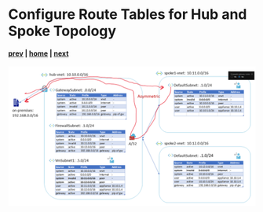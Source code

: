 # Configure Route Tables for Hub and Spoke Topology

#### [prev](./27.md) | [home](../welcome.md) | [next](./29.md)

![slide 28](../png/configure-route-tables-for-hub-and-spoke-topology/28.png)
